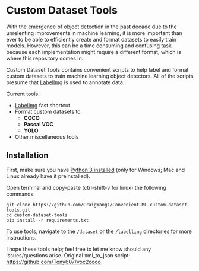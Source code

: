 # Custom Dataset Tools
With the emergence of object detection in the past decade due to the unrelenting improvements in machine learning, it is more important than ever to be able to efficiently create and format datasets to easily train models. However, this can be a time consuming and confusing task because each implementation might require a different format, which is where this repository comes in.

Custom Dataset Tools contains convenient scripts to help label and format custom datasets to train machine learning object detectors. All of the scripts presume that [LabelImg](https://github.com/tzutalin/labelImg.git) is used to annotate data.

Current tools:
- [LabelImg](https://github.com/tzutalin/labelImg.git) fast shortcut
- Format custom datasets to:
  - **COCO**
  - **Pascal VOC** 
  - **YOLO** 
- Other miscellaneous tools

## **Installation**
First, make sure you have [Python 3 installed](https://www.python.org/downloads/) (only for Windows; Mac and Linux already have it preinstalled).

Open terminal and copy-paste (ctrl-shift-v for linux) the following commands:
```
git clone https://github.com/CraigWang1/Convenient-ML-custom-dataset-tools.git
cd custom-dataset-tools
pip install -r requirements.txt
```
To use tools, navigate to the `/dataset` or the `/labelling` directories for more instructions.



I hope these tools help; feel free to let me know should any issues/questions arise.
Original xml_to_json script: https://github.com/Tony607/voc2coco
